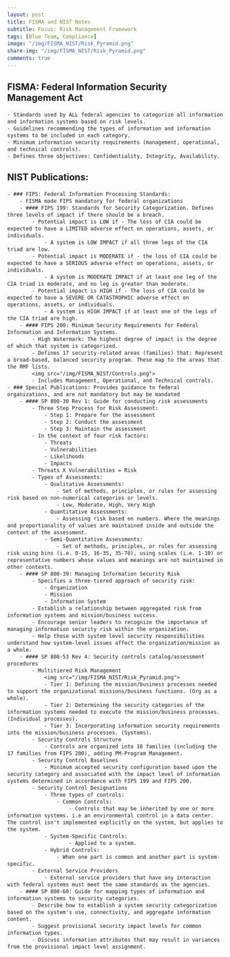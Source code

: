 ```yaml
---
layout: post
title: FISMA and NIST Notes
subtitle: Focus: Risk Management Framework
tags: [Blue Team, Compliance]
image: "/img/FISMA_NIST/Risk_Pyramid.png"
share-img: "/img/FISMA_NIST/Risk_Pyramid.png"
comments: true
---
```


## FISMA: Federal Information Security Management Act
	- Standards used by ALL federal agencies to categorize all information and information systems based on risk levels.
	- Guidelines recommending the types of information and information systems to be included in each category.
	- Minimum information security requirements (management, operational, and technical controls).
	- Defines three objectives: Confidentiality, Integrity, Availability.

## NIST Publications: 
	- ### FIPS: Federal Information Processing Standards: 
		- FISMA made FIPS mandatory for federal organizations
		- #### FIPS 199: Standards for Security Categorization. Defines three levels of impact if there should be a breach.
			- Potential impact is LOW if - The loss of CIA could be expected to have a LIMITED adverse effect on operations, assets, or individuals.
				- A system is LOW IMPACT if all three legs of the CIA triad are low.
			- Potential impact is MODERATE if - the loss of CIA could be expected to have a SERIOUS adverse effect on operations, assets, or individuals.
				- A system is MODERATE IMPACT if at least one leg of the CIA triad is moderate, and no leg is greater than moderate.
			- Potential impact is HIGH if - The loss of CIA could be expected to have a SEVERE OR CATASTROPHIC adverse effect on operations, assets, or individuals.
				- A system is HIGH IMPACT if at least one of the legs of the CIA triad are high.
		- #### FIPS 200: Minimum Security Requirements for Federal Information and Information Systems.
			- High Watermark: The highest degree of impact is the degree of which that system is categorized.
			- Defines 17 security-related areas (families) that: Represent a broad-based, balanced security program. These map to the areas that the RMF lists.
			<img src="/img/FISMA_NIST/Controls.png">
			- Includes Management, Operational, and Technical controls.
	- ### Special Publications: Provides guidance to federal organizations, and are not mandatory but may be mandated
		- #### SP 800-30 Rev 1: Guide for conducting risk assessments
			- Three Step Process for Risk Assessment:
				- Step 1: Prepare for the assessment
				- Step 2: Conduct the assessment
				- Step 3: Maintain the assessment
			- In the context of four risk factors:
				- Threats
				- Vulnerabilities
				- Likelihoods
				- Impacts
			- Threats X Vulnerabilities = Risk
			- Types of Assessments:
				- Qualitative Assessments:
					- Set of methods, principles, or rules for assessing risk based on non-numerical categories or levels.
					- Low, Moderate, High, Very High
				- Quantitative Assessments:
					- Assessing risk based on numbers. Where the meanings and proportionality of values are maintained inside and outside the context of the assessment.
				- Semi-Quantitative Assessments:
					- Set of methods, principles, or rules for assessing risk using bins (i.e. 0-15, 16-35, 35-70), using scales (i.e. 1-10) or representative numbers whose values and meanings are not maintained in other contexts.
		- #### SP 800-39: Managing Information Security Risk
			- Specifies a three-tiered approach of security risk:
				- Organization
				- Mission
				- Information System
			- Establish a relationship between aggregated risk from information systems and mission/business success.
			- Encourage senior leaders to recognize the importance of managing information security risk within the organization.
			- Help those with system level security responsibilities understand how system-level issues affect the organization/mission as a whole.
		- #### SP 800-53 Rev 4: Security controls catalog/assessment procedures
			- Multitiered Risk Management
				<img src="/img/FISMA_NIST/Risk_Pyramid.png">
				- Tier 1: Defining the mission/business processes needed to support the organizational missions/business functions. (Org as a whole).
				- Tier 2: Determining the security categories of the information systems needed to execute the mission/business processes. (Individual processes).
				- Tier 3: Incorporating information security requirements into the mission/business processes. (Systems).
			- Security Controls Structure
				- Controls are organized into 18 families (including the 17 families from FIPS 200), adding PM-Program Management.
			- Security Control Baselines
				- Minimum accepted security configuration based upon the security category and associated with the impact level of information systems determined in accordance with FIPS 199 and FIPS 200.
			- Security Control Designations
				- Three types of controls:
					- Common Controls:
						- Controls that may be inherited by one or more information systems. i.e an environmental control in a data center. The control isn't implemented explicitly on the system, but applies to the system.
				- System-Specific Controls:
						- Applied to a system.
				- Hybrid Controls:
					- When one part is common and another part is system-specific. 
			- External Service Providers
				- External service providers that have any interaction with federal systems must meet the same standards as the agencies.
		- #### SP 800-60: Guide for mapping types of information and information systems to security categories.
			- Describe how to establish a system security categorization based on the system's use, connectivity, and aggregate information content.
			- Suggest provisional security impact levels for common information types.
			- Discuss information attributes that may result in variances from the provisional impact level assignment.
			
